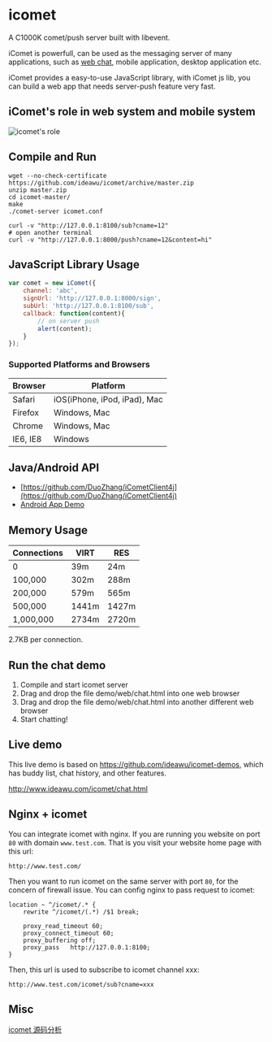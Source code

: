 icomet
======

A C1000K comet/push server built with libevent.

iComet is powerfull, can be used as the messaging server of many applications, such as [web chat](http://www.ideawu.com/icomet/chat.html), mobile application, desktop application etc.

iComet provides a easy-to-use JavaScript library, with iComet js lib, you can build a web app that needs server-push feature very fast.


## iComet's role in web system and mobile system

![icomet's role](http://www.ideawu.com/icomet/icomet-role.png?t=1)


## Compile and Run

```shell
wget --no-check-certificate https://github.com/ideawu/icomet/archive/master.zip
unzip master.zip
cd icomet-master/
make
./comet-server icomet.conf

curl -v "http://127.0.0.1:8100/sub?cname=12"
# open another terminal
curl -v "http://127.0.0.1:8000/push?cname=12&content=hi"
```

## JavaScript Library Usage

```javascript
var comet = new iComet({
    channel: 'abc',
    signUrl: 'http://127.0.0.1:8000/sign',
    subUrl: 'http://127.0.0.1:8100/sub',
    callback: function(content){
        // on server push
        alert(content);
    }
});
```

### Supported Platforms and Browsers

| Browser | Platform |
| --------| -------- |
| Safari  | iOS(iPhone, iPod, iPad), Mac |
| Firefox | Windows, Mac |
| Chrome  | Windows, Mac |
| IE6, IE8 | Windows |

## Java/Android API

* [https://github.com/DuoZhang/iCometClient4j](https://github.com/DuoZhang/iCometClient4j)
* [Android App Demo](https://github.com/ideawu/icomet-demos)


## Memory Usage

| Connections | VIRT | RES |
| ----------- | ---- | --- |
| 0 | 39m | 24m |
| 100,000 | 302m | 288m |
| 200,000 | 579m |565m |
| 500,000 | 1441m | 1427m |
| 1,000,000 | 2734m | 2720m |

2.7KB per connection.

## Run the chat demo

1. Compile and start icomet server
1. Drag and drop the file demo/web/chat.html into one web browser
1. Drag and drop the file demo/web/chat.html into another different web browser
1. Start chatting!


## Live demo

This live demo is based on https://github.com/ideawu/icomet-demos, which has buddy list, chat history, and other features.

http://www.ideawu.com/icomet/chat.html

## Nginx + icomet

You can integrate icomet with nginx. If you are running you website on port ```80``` with domain ```www.test.com```. That is you visit your website home page with this url:

```
http://www.test.com/
```

Then you want to run icomet on the same server with port ```80```, for the concern of firewall issue. You can config nginx to pass request to icomet:

```
location ~ ^/icomet/.* {
	rewrite ^/icomet/(.*) /$1 break;

	proxy_read_timeout 60;
	proxy_connect_timeout 60;
	proxy_buffering off;
	proxy_pass   http://127.0.0.1:8100;
}   
```

Then, this url is used to subscribe to icomet channel xxx:

```
http://www.test.com/icomet/sub?cname=xxx
```

## Misc

[icomet 源码分析](http://idning.github.io/icomet-cr.html)
